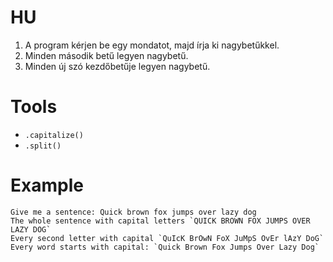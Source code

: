 # HU 
1. A program kérjen be egy mondatot, majd írja ki nagybetűkkel.
1. Minden második betű legyen nagybetű.
1. Minden új szó kezdőbetűje legyen nagybetű.

# Tools
- `.capitalize()`
- `.split()`

# Example
```
Give me a sentence: Quick brown fox jumps over lazy dog
The whole sentence with capital letters `QUICK BROWN FOX JUMPS OVER LAZY DOG`
Every second letter with capital `QuIcK BrOwN FoX JuMpS OvEr lAzY DoG`
Every word starts with capital: `Quick Brown Fox Jumps Over Lazy Dog`
```

<!--
# input("Give me a sentence: ")
print("Give me a sentence: Quick brown fox jumps over lazy dog")
sentence = "Quick brown fox jumps over lazy dog"
everySecondInSentence = "".join([l if i % 2 == 1 else l.upper() for i, l in enumerate(sentence)])
everyWordStartingCapital = " ".join([word.capitalize() for word in sentence.split()])
print(f"The whole sentence with capital letters `{sentence.upper()}`\nEvery second letter with capital `{everySecondInSentence}`\nEvery word starts with capital: `{everyWordStartingCapital}`")

>